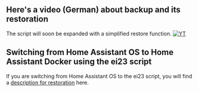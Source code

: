 ## Here's a video (German) about backup and its restoration
The script will soon be expanded with a simplified restore function.
[![YT](https://ei23.de/bilder/YTthumbs/_yG0uWeRCDI.webp)](https://www.youtube.com/watch?v=_yG0uWeRCDI)

## Switching from Home Assistant OS to Home Assistant Docker using the ei23 script
If you are switching from Home Assistant OS to the ei23 script, you will find a [description for restoration](/software/homeassistant/#switching-from-home-assistant-os-to-home-assistant-docker-using-the-ei23-script) here.